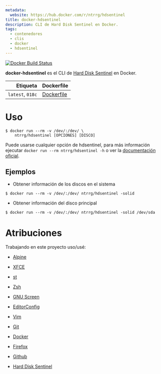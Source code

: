 ```yaml
---
metadata:
  website: https://hub.docker.com/r/ntrrg/hdsentinel
title: docker-hdsentinel
description: CLI de Hard Disk Sentinel en Docker.
tags:
  - contenedores
  - clis
  - docker
  - hdsentinel
---
```


[![Docker Build Status](https://img.shields.io/docker/build/ntrrg/hdsentinel.svg)](https://hub.docker.com/r/ntrrg/hdsentinel)

[Hard Disk Sentinel]: https://www.hdsentinel.com/

**docker-hdsentinel** es el CLI de [Hard Disk Sentinel][] en Docker.

| Etiqueta | Dockerfile |
| --: | :-- |
| `latest`, `018c` | [Dockerfile](https://github.com/ntrrg/docker-hdsentinel/blob/018c/Dockerfile) |

# Uso

```shell-session
$ docker run --rm -v /dev/:/dev/ \
    ntrrg/hdsentinel [OPCIONES] [DISCO]
```

Puede usarse cualquier opción de hdsentinel, para más información ejecutar
`docker run --rm ntrrg/hdsentinel -h` o ver la [documentación
oficial](https://www.hdsentinel.com/hard_disk_sentinel_linux.php).

## Ejemplos

* Obtener información de los discos en el sistema

```shell-session
$ docker run --rm -v /dev/:/dev/ ntrrg/hdsentinel -solid
```

* Obtener información del disco principal

```shell-session
$ docker run --rm -v /dev/:/dev/ ntrrg/hdsentinel -solid /dev/sda
```

# Atribuciones

Trabajando en este proyecto uso/usé:

* [Alpine](https://alpinelinux.org/)

* [XFCE](https://xfce.org/)

* [st](https://st.suckless.org/)

* [Zsh](http://www.zsh.org/)

* [GNU Screen](https://www.gnu.org/software/screen)

* [EditorConfig](http://editorconfig.org/)

* [Vim](https://www.vim.org/)

* [Git](https://git-scm.com/)

* [Docker](https://docker.com)

* [Firefox](https://www.mozilla.org/en-US/firefox/)

* [Github](https://github.com)

* [Hard Disk Sentinel](https://www.hdsentinel.com/)

